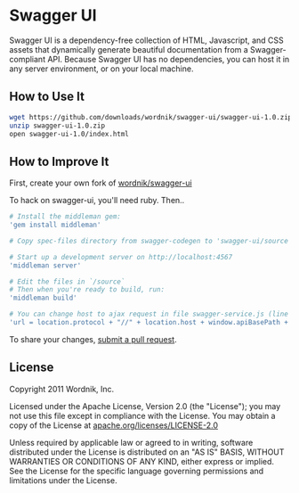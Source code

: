 Swagger UI
==========

Swagger UI is a dependency-free collection of HTML, Javascript, and CSS assets that dynamically 
generate beautiful documentation from a Swagger-compliant API. Because Swagger UI has no 
dependencies, you can host it in any server environment, or on your local machine.

How to Use It
-------------

```bash
wget https://github.com/downloads/wordnik/swagger-ui/swagger-ui-1.0.zip
unzip swagger-ui-1.0.zip
open swagger-ui-1.0/index.html
```

How to Improve It
-----------------

First, create your own fork of [wordnik/swagger-ui](https://github.com/wordnik/swagger-ui)

To hack on swagger-ui, you'll need ruby. Then..

```bash
# Install the middleman gem:
'gem install middleman'

# Copy spec-files directory from swagger-codegen to 'swagger-ui/source' folder

# Start up a development server on http://localhost:4567
'middleman server'

# Edit the files in `/source`
# Then when you're ready to build, run:
'middleman build'

# You can change host to ajax request in file swagger-service.js (line 255) for test it locally
'url = location.protocol + "//" + location.host + window.apiBasePath + url + _queryParams;'
```

To share your changes, [submit a pull request](https://github.com/wordnik/swagger-ui/pull/new/master).

License
-------

Copyright 2011 Wordnik, Inc.

Licensed under the Apache License, Version 2.0 (the "License");
you may not use this file except in compliance with the License.
You may obtain a copy of the License at [apache.org/licenses/LICENSE-2.0](http://www.apache.org/licenses/LICENSE-2.0)

Unless required by applicable law or agreed to in writing, software
distributed under the License is distributed on an "AS IS" BASIS,
WITHOUT WARRANTIES OR CONDITIONS OF ANY KIND, either express or implied.
See the License for the specific language governing permissions and
limitations under the License.
